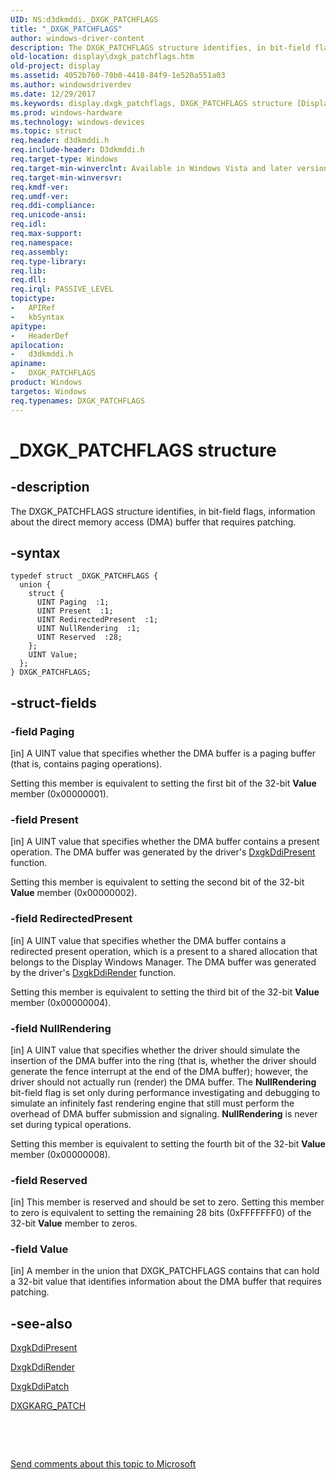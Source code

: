 ```yaml
---
UID: NS:d3dkmddi._DXGK_PATCHFLAGS
title: "_DXGK_PATCHFLAGS"
author: windows-driver-content
description: The DXGK_PATCHFLAGS structure identifies, in bit-field flags, information about the direct memory access (DMA) buffer that requires patching.
old-location: display\dxgk_patchflags.htm
old-project: display
ms.assetid: 4052b760-70b0-4418-84f9-1e520a551a03
ms.author: windowsdriverdev
ms.date: 12/29/2017
ms.keywords: display.dxgk_patchflags, DXGK_PATCHFLAGS structure [Display Devices], d3dkmddi/DXGK_PATCHFLAGS, DmStructs_e798cfa4-1915-42c8-87ad-709df6a5555f.xml, DXGK_PATCHFLAGS, _DXGK_PATCHFLAGS
ms.prod: windows-hardware
ms.technology: windows-devices
ms.topic: struct
req.header: d3dkmddi.h
req.include-header: D3dkmddi.h
req.target-type: Windows
req.target-min-winverclnt: Available in Windows Vista and later versions of the Windows operating systems.
req.target-min-winversvr: 
req.kmdf-ver: 
req.umdf-ver: 
req.ddi-compliance: 
req.unicode-ansi: 
req.idl: 
req.max-support: 
req.namespace: 
req.assembly: 
req.type-library: 
req.lib: 
req.dll: 
req.irql: PASSIVE_LEVEL
topictype:
-	APIRef
-	kbSyntax
apitype:
-	HeaderDef
apilocation:
-	d3dkmddi.h
apiname:
-	DXGK_PATCHFLAGS
product: Windows
targetos: Windows
req.typenames: DXGK_PATCHFLAGS
---
```


# _DXGK_PATCHFLAGS structure


## -description


The DXGK_PATCHFLAGS structure identifies, in bit-field flags, information about the direct memory access (DMA) buffer that requires patching.


## -syntax


````
typedef struct _DXGK_PATCHFLAGS {
  union {
    struct {
      UINT Paging  :1;
      UINT Present  :1;
      UINT RedirectedPresent  :1;
      UINT NullRendering  :1;
      UINT Reserved  :28;
    };
    UINT Value;
  };
} DXGK_PATCHFLAGS;
````


## -struct-fields




### -field Paging

[in] A UINT value that specifies whether the DMA buffer is a paging buffer (that is, contains paging operations).

Setting this member is equivalent to setting the first bit of the 32-bit <b>Value</b> member (0x00000001).


### -field Present

[in] A UINT value that specifies whether the DMA buffer contains a present operation. The DMA buffer was generated by the driver's <a href="..\d3dkmddi\nc-d3dkmddi-dxgkddi_present.md">DxgkDdiPresent</a> function.

Setting this member is equivalent to setting the second bit of the 32-bit <b>Value</b> member (0x00000002).


### -field RedirectedPresent

[in] A UINT value that specifies whether the DMA buffer contains a redirected present operation, which is a present to a shared allocation that belongs to the Display Windows Manager. The DMA buffer was generated by the driver's <a href="..\d3dkmddi\nc-d3dkmddi-dxgkddi_render.md">DxgkDdiRender</a> function.

Setting this member is equivalent to setting the third bit of the 32-bit <b>Value</b> member (0x00000004).


### -field NullRendering

[in] A UINT value that specifies whether the driver should simulate the insertion of the DMA buffer into the ring (that is, whether the driver should generate the fence interrupt at the end of the DMA buffer); however, the driver should not actually run (render) the DMA buffer. The <b>NullRendering</b> bit-field flag is set only during performance investigating and debugging to simulate an infinitely fast rendering engine that still must perform the overhead of DMA buffer submission and signaling. <b>NullRendering</b> is never set during typical operations.

Setting this member is equivalent to setting the fourth bit of the 32-bit <b>Value</b> member (0x00000008).


### -field Reserved

[in] This member is reserved and should be set to zero. Setting this member to zero is equivalent to setting the remaining 28 bits (0xFFFFFFF0) of the 32-bit <b>Value</b> member to zeros.


### -field Value

[in] A member in the union that DXGK_PATCHFLAGS contains that can hold a 32-bit value that identifies information about the DMA buffer that requires patching.


## -see-also

<a href="..\d3dkmddi\nc-d3dkmddi-dxgkddi_present.md">DxgkDdiPresent</a>



<a href="..\d3dkmddi\nc-d3dkmddi-dxgkddi_render.md">DxgkDdiRender</a>



<a href="..\d3dkmddi\nc-d3dkmddi-dxgkddi_patch.md">DxgkDdiPatch</a>



<a href="..\d3dkmddi\ns-d3dkmddi-_dxgkarg_patch.md">DXGKARG_PATCH</a>



 

 

<a href="mailto:wsddocfb@microsoft.com?subject=Documentation%20feedback [display\display]:%20DXGK_PATCHFLAGS structure%20 RELEASE:%20(12/29/2017)&amp;body=%0A%0APRIVACY STATEMENT%0A%0AWe use your feedback to improve the documentation. We don't use your email address for any other purpose, and we'll remove your email address from our system after the issue that you're reporting is fixed. While we're working to fix this issue, we might send you an email message to ask for more info. Later, we might also send you an email message to let you know that we've addressed your feedback.%0A%0AFor more info about Microsoft's privacy policy, see http://privacy.microsoft.com/en-us/default.aspx." title="Send comments about this topic to Microsoft">Send comments about this topic to Microsoft</a>

